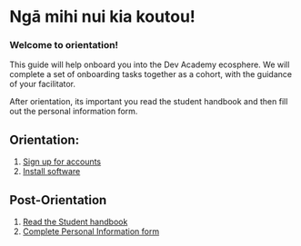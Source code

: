 # Ngā mihi nui kia koutou!
### Welcome to orientation!

This guide will help onboard you into the Dev Academy ecosphere.
We will complete a set of onboarding tasks together as a cohort, with the guidance of your facilitator.

After orientation, its important you read the student handbook and then fill out the personal information form.

## Orientation:
1. [Sign up for accounts](/accounts)
2. [Install software](/install)

## Post-Orientation
1. [Read the Student handbook](student-handbook.md)
2. [Complete Personal Information form]()
